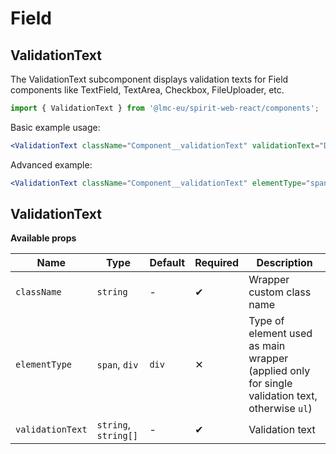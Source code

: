 # Field

## ValidationText

The ValidationText subcomponent displays validation texts for Field components like TextField, TextArea, Checkbox, FileUploader, etc.

```jsx
import { ValidationText } from '@lmc-eu/spirit-web-react/components';
```

Basic example usage:

```jsx
<ValidationText className="Component__validationText" validationText="Danger validation text" />
```

Advanced example:

```jsx
<ValidationText className="Component__validationText" elementType="span" validationState="danger" />
```

## ValidationText

**Available props**

| Name             | Type                 | Default | Required | Description                                                                                    |
| ---------------- | -------------------- | ------- | -------- | ---------------------------------------------------------------------------------------------- |
| `className`      | `string`             | -       | ✔        | Wrapper custom class name                                                                      |
| `elementType`    | `span`, `div`        | `div`   | ✕        | Type of element used as main wrapper (applied only for single validation text, otherwise `ul`) |
| `validationText` | `string`, `string[]` | -       | ✔        | Validation text                                                                                |
